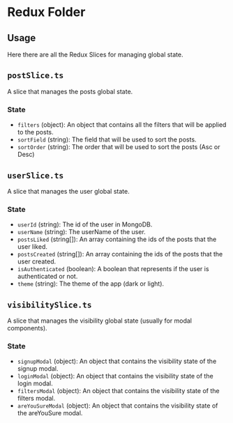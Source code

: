 # Redux Folder

## Usage

Here there are all the Redux Slices for managing global state.

## `postSlice.ts`

A slice that manages the posts global state.

### State

- `filters` (object): An object that contains all the filters that will be applied to the posts.
- `sortField` (string): The field that will be used to sort the posts.
- `sortOrder` (string): The order that will be used to sort the posts (Asc or Desc)

## `userSlice.ts`

A slice that manages the user global state.

### State

- `userId` (string): The id of the user in MongoDB.
- `userName` (string): The userName of the user.
- `postsLiked` (string[]): An array containing the ids of the posts that the user liked.
- `postsCreated` (string[]): An array containing the ids of the posts that the user created.
- `isAuthenticated` (boolean): A boolean that represents if the user is authenticated or not.
- `theme` (string): The theme of the app (dark or light).

## `visibilitySlice.ts`

A slice that manages the visibility global state (usually for modal components).

### State

- `signupModal` (object): An object that contains the visibility state of the signup modal.
- `loginModal` (object): An object that contains the visibility state of the login modal.
- `filtersModal` (object): An object that contains the visibility state of the filters modal.
- `areYouSureModal` (object): An object that contains the visibility state of the areYouSure modal.

